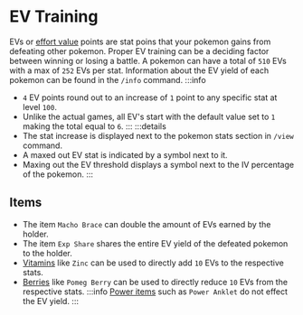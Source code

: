 # EV Training

EVs or [effort value](https://bulbapedia.bulbagarden.net/wiki/Effort_values) points are stat poins that your pokemon gains from defeating other pokemon. Proper EV training can be a deciding factor between winning or losing a battle. A pokemon can have a total of `510` EVs with a max of `252` EVs per stat. Information about the EV yield of each pokemon can be found in the `/info` command.
:::info
- `4` EV points round out to an increase of `1` point to any specific stat at level `100`.
- Unlike the actual games, all EV's start with the default value set to `1` making the total equal to `6`.
:::
:::details
- The stat increase is displayed next to the pokemon stats section in `/view` command. 
- A maxed out EV stat is indicated by a symbol next to it.
- Maxing out the EV threshold displays a symbol next to the IV percentage of the pokemon.
:::

## Items

- The item `Macho Brace` can double the amount of EVs earned by the holder. 
- The item `Exp Share` shares the entire EV yield of the defeated pokemon to the holder.
- [Vitamins](https://bulbapedia.bulbagarden.net/wiki/Vitamin) like `Zinc` can be used to directly add `10` EVs to the respective stats.
- [Berries](https://bulbapedia.bulbagarden.net/wiki/Berry) like `Pomeg Berry` can be used to directly reduce `10` EVs from the respective stats.
:::info
[Power items](https://bulbapedia.bulbagarden.net/wiki/Power_item) such as `Power Anklet` do not effect the EV yield.
:::